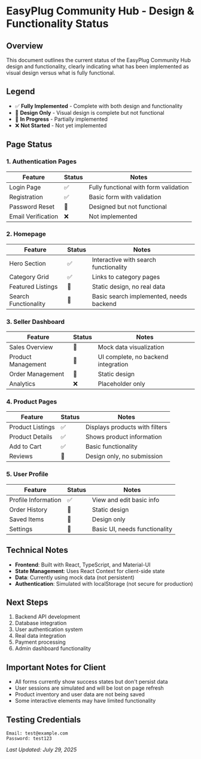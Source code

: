 # EasyPlug Community Hub - Design & Functionality Status

## Overview
This document outlines the current status of the EasyPlug Community Hub design and functionality, clearly indicating what has been implemented as visual design versus what is fully functional.

## Legend
- ✅ **Fully Implemented** - Complete with both design and functionality
- 🎨 **Design Only** - Visual design is complete but not functional
- 🚧 **In Progress** - Partially implemented
- ❌ **Not Started** - Not yet implemented

## Page Status

### 1. Authentication Pages
| Feature | Status | Notes |
|---------|--------|-------|
| Login Page | ✅ | Fully functional with form validation |
| Registration | ✅ | Basic form with validation |
| Password Reset | 🎨 | Designed but not functional |
| Email Verification | ❌ | Not implemented |

### 2. Homepage
| Feature | Status | Notes |
|---------|--------|-------|
| Hero Section | ✅ | Interactive with search functionality |
| Category Grid | ✅ | Links to category pages |
| Featured Listings | 🎨 | Static design, no real data |
| Search Functionality | 🚧 | Basic search implemented, needs backend |

### 3. Seller Dashboard
| Feature | Status | Notes |
|---------|--------|-------|
| Sales Overview | 🎨 | Mock data visualization |
| Product Management | 🎨 | UI complete, no backend integration |
| Order Management | 🎨 | Static design |
| Analytics | ❌ | Placeholder only |

### 4. Product Pages
| Feature | Status | Notes |
|---------|--------|-------|
| Product Listings | ✅ | Displays products with filters |
| Product Details | ✅ | Shows product information |
| Add to Cart | ✅ | Basic functionality |
| Reviews | 🎨 | Design only, no submission |

### 5. User Profile
| Feature | Status | Notes |
|---------|--------|-------|
| Profile Information | ✅ | View and edit basic info |
| Order History | 🎨 | Static design |
| Saved Items | 🎨 | Design only |
| Settings | 🚧 | Basic UI, needs functionality |

## Technical Notes
- **Frontend**: Built with React, TypeScript, and Material-UI
- **State Management**: Uses React Context for client-side state
- **Data**: Currently using mock data (not persistent)
- **Authentication**: Simulated with localStorage (not secure for production)

## Next Steps
1. Backend API development
2. Database integration
3. User authentication system
4. Real data integration
5. Payment processing
6. Admin dashboard functionality

## Important Notes for Client
- All forms currently show success states but don't persist data
- User sessions are simulated and will be lost on page refresh
- Product inventory and user data are not being saved
- Some interactive elements may have limited functionality

## Testing Credentials
```
Email: test@example.com
Password: test123
```

*Last Updated: July 29, 2025*
